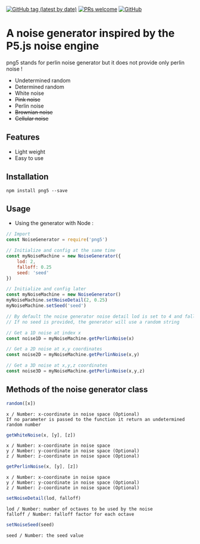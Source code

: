 [![GitHub tag (latest by date)](https://img.shields.io/github/v/tag/xLeDocteurx/png5)](https://www.npmjs.com/package/png5)
[![PRs welcome](https://img.shields.io/badge/PRs-welcome-ff69b4.svg)](https://github.com/xLeDocteurx/png5/pulls)
[![GitHub](https://img.shields.io/github/license/xLeDocteurx/png5)](https://github.com/xLeDocteurx/png5/pulls)

# A noise generator inspired by the P5.js noise engine
png5 stands for perlin noise generator but it does not provide only perlin noise !

- Undetermined random
- Determined random
- White noise
- ~~Pink noise~~
- Perlin noise
- ~~Brownian noise~~
- ~~Cellular noise~~

## Features
 - Light weight
 - Easy to use

## Installation
```
npm install png5 --save
```

## Usage

- Using the generator with Node :
```javascript
// Import
const NoiseGenerator = require('png5')

// Initialize and config at the same time
const myNoiseMachine = new NoiseGenerator({
    lod: 2,
    falloff: 0.25
    seed: 'seed'
})

// Initialize and config later
const myNoiseMachine = new NoiseGenerator()
myNoiseMachine.setNoiseDetail(2, 0.25)
myNoiseMachine.setSeed('seed')

// By default the noise generator noise detail lod is set to 4 and falloff to  0.5
// If no seed is provided, the generator will use a random string

// Get a 1D noise at index x
const noise1D = myNoiseMachine.getPerlinNoise(x)

// Get a 2D noise at x,y coordinates
const noise2D = myNoiseMachine.getPerlinNoise(x,y)

// Get a 3D noise at x,y,z coordinates
const noise3D = myNoiseMachine.getPerlinNoise(x,y,z)
```
<!-- 
- Using the generator without Node :
```

```

- Using the generator with React :
```

```

- Using the generator with Vue.js :
```

``` -->

## Methods of the noise generator class

```javascript
random([x])
```
    x / Number: x-coordinate in noise space (Optional)
    If no parameter is passed to the function it return an undetermined random number

```javascript
getWhiteNoise(x, [y], [z])
```
    x / Number: x-coordinate in noise space
    y / Number: y-coordinate in noise space (Optional)
    z / Number: z-coordinate in noise space (Optional)

```javascript
getPerlinNoise(x, [y], [z])
```
    x / Number: x-coordinate in noise space
    y / Number: y-coordinate in noise space (Optional)
    z / Number: z-coordinate in noise space (Optional)

```javascript
setNoiseDetail(lod, falloff)
```
    lod / Number: number of octaves to be used by the noise
    falloff / Number: falloff factor for each octave

```javascript
setNoiseSeed(seed)
```
    seed / Number: the seed value
